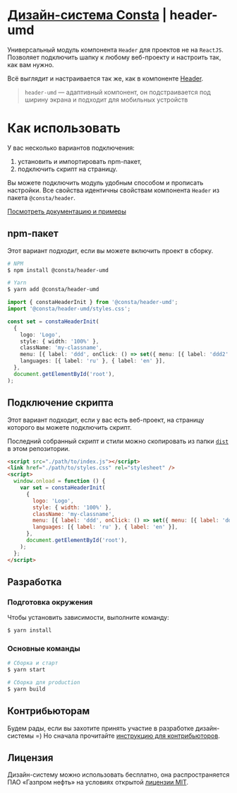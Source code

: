 # [Дизайн-система Consta](http://consta.gazprom-neft.ru/) | header-umd

Универсальный модуль компонента `Header` для проектов не на `ReactJS`. Позволяет подключить шапку к любому веб-проекту и настроить так, как вам нужно.

Всё выглядит и настраивается так же, как в компоненте [Header](http://header.gizeasy.ru/?path=/docs/components-header--playground).

> `header-umd` — адаптивный компонент, он подстраивается под ширину экрана и подходит для мобильных устройств

# Как использовать

У вас несколько вариантов подключения:

1. установить и импортировать npm-пакет,
2. подключить скрипт на страницу.

Вы можете подключить модуль удобным способом и прописать настройки. Все свойства идентичны свойствам компонента `Header` из пакета `@consta/header`.

[Посмотреть документацию и примеры](http://header.gizeasy.ru/?path=/docs/components-header--playground)

## npm-пакет

Этот вариант подходит, если вы можете включить проект в сборку.

```sh
# NPM
$ npm install @consta/header-umd

# Yarn
$ yarn add @consta/header-umd
```

```ts
import { constaHeaderInit } from '@consta/header-umd';
import '@consta/header-umd/styles.css';

const set = constaHeaderInit(
  {
    logo: 'Logo',
    style: { width: '100%' },
    className: 'my-classname',
    menu: [{ label: 'ddd', onClick: () => set({ menu: [{ label: 'ddd2' }] }) }],
    languages: [{ label: 'ru' }, { label: 'en' }],
  },
  document.getElementById('root'),
);
```

## Подключение скрипта

Этот вариант подходит, если у вас есть веб-проект, на страницу которого вы можете подключить скрипт.

Последний собранный скрипт и стили можно скопировать из папки [`dist`](https://github.com/consta-design-system/header-umd/tree/master/dist) в этом репозитории.

```html
<script src="./path/to/index.js"></script>
<link href="./path/to/styles.css" rel="stylesheet" />
<script>
  window.onload = function () {
    var set = constaHeaderInit(
      {
        logo: 'Logo',
        style: { width: '100%' },
        className: 'my-classname',
        menu: [{ label: 'ddd', onClick: () => set({ menu: [{ label: 'ddd2' }] }) }],
        languages: [{ label: 'ru' }, { label: 'en' }],
      },
      document.getElementById('root'),
    );
  };
</script>
```

## Разработка

### Подготовка окружения

Чтобы установить зависимости, выполните команду:

```sh
$ yarn install
```

### Основные команды

```sh
# Сборка и старт
$ yarn start

# Сборка для production
$ yarn build

```

## Контрибьюторам

Будем рады, если вы захотите принять участие в разработке дизайн-системы =) Но сначала прочитайте [инструкцию для контрибьюторов](http://charts.gizeasy.ru/?path=/docs/common-develop-contributors--page).

## Лицензия

Дизайн-систему можно использовать бесплатно, она распространяется ПАО «Газпром нефть» на условиях открытой [лицензии MIT](https://consta.gazprom-neft.ru/static/licence_mit.pdf).
